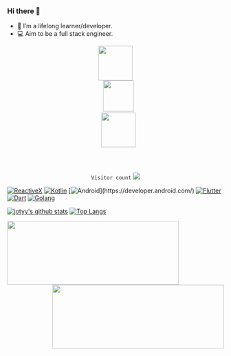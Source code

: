 ### Hi there 👋

- 🌱 I’m a lifelong learner/developer.
- 💻 Aim to be a full stack engineer.


<!--
**jotyy/jotyy** is a ✨ _special_ ✨ repository because its `README.md` (this file) appears on your GitHub profile.

Here are some ideas to get you started:

- 🔭 I’m currently working on ...
- 🌱 I’m currently learning ...
- 👯 I’m looking to collaborate on ...
- 🤔 I’m looking for help with ...
- 💬 Ask me about ...
- 📫 How to reach me: ...
- 😄 Pronouns: ...
- ⚡ Fun fact: ...
-->

<p align="center">
  <code><img src='https://user-images.githubusercontent.com/5713670/87202985-820dcb80-c2b6-11ea-9f56-7ec461c497c3.gif' width='80"'>
  <img src='https://www.kotlindevelopment.com/assets/img/kotlin-development-logo.svg?v=bcf07ce317' width='72"'>
  <img src='https://golang.org/lib/godoc/images/footer-gopher.jpg' width='80"'>
  </p>
</code>

<p align="center">
   <code>Visitor count</code>
   <img src="https://profile-counter.glitch.me/jotyy/count.svg" />
  </p>

[![ReactiveX](https://img.shields.io/badge/reactiveX-%23E4405F.svg?&style=for-the-badge)](https://github.com/ReactiveX/)
[![Kotlin](https://img.shields.io/badge/kotlin-%23FF5722.svg?&style=for-the-badge&logo=kotlin&logoColor=white)](https://developer.android.com/)
[![Android](https://img.shields.io/badge/android-teal.svg?&style=for-the-badge&logo=android&logoColor=white")](https://developer.android.com/)
[![Flutter](https://img.shields.io/badge/flutter-%233498DB.svg?&style=for-the-badge&logo=flutter&logoColor=white)](https://github.com/jotyy)
[![Dart](https://img.shields.io/badge/dart-%231DA1F2.svg?&style=for-the-badge&logo=dart&logoColor=white)](https://pub.dev/packages)
[![Golang](https://img.shields.io/badge/golang-29BEB0?&style=for-the-badge&logo=go&logoColor=white)](https://golang.org/)

[![jotyy's github stats](https://github-readme-stats.vercel.app/api?username=jotyy&show_icons=true&line_height=21&show_icons=true&theme=buefy&count_private=true&cache_seconds=1800)](https://github.com/jotyy)
[![Top Langs](https://github-readme-stats.vercel.app/api/top-langs/?username=jotyy&show_icons=true&theme=buefy&layout=compact&cache_seconds=1800)](https://github.com/jotyy)

<!--
[![ReadMe Card](https://github-readme-stats.vercel.app/api/pin/?username=jotyy&repo=coroutines-retrofit-example&theme=vue)](https://github.com/jotyy/coroutines-retrofit-example)
[![ReadMe Card](https://github-readme-stats.vercel.app/api/pin/?username=jotyy&repo=coroutines-retrofit-example&theme=vue)](https://github.com/jotyy/coroutines-retrofit-example)
-->

<a href="https://github.com/jotyy/coroutines-retrofit-example">
  <img align="left" src="https://github-readme-stats.vercel.app/api/pin/?username=jotyy&repo=coroutines-retrofit-example" height="148" width="399"/>
</a>

<a href="https://github.com/jotyy/go-blog">
  <img align="right" src="https://github-readme-stats.vercel.app/api/pin/?username=jotyy&repo=go-blog" height="148" width="399"/>
</a>
